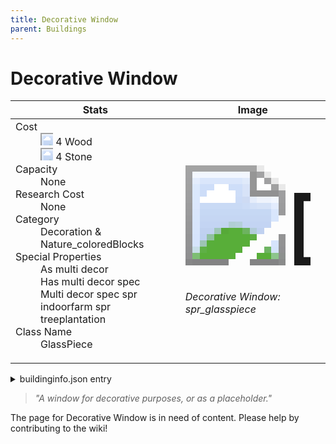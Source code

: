 ```yaml
---
title: Decorative Window
parent: Buildings
---
```

# Decorative Window

[//]: # (Pre-generated content)
<table><thead><tr><th>Stats</th><th>Image</th></tr></thead><tbody><tr><td><dl><dt>Cost</dt><dd><div class="resource-icon"><img style="object-position: -637px -751px;" src="https://tfe2-wiki.github.io/assets/sprites.png"></div> 4 Wood<br><div class="resource-icon"><img style="object-position: -637px -737px;" src="https://tfe2-wiki.github.io/assets/sprites.png"></div> 4 Stone</dd><dt>Capacity</dt><dd>None</dd><dt>Research Cost</dt><dd>None</dd><dt>Category</dt><dd>Decoration & Nature_coloredBlocks</dd><dt>Special Properties</dt><dd>As multi decor<br>Has multi decor spec<br>Multi decor spec spr indoorfarm spr treeplantation</dd><dt>Class Name</dt><dd>GlassPiece</dd></dl></td><td><style>.building-image {width: 200px;height: 200px;overflow: hidden;position: relative;}.building-image img {image-rendering: pixelated;object-fit: none;transform: scale(10);transform-origin: left top;position: absolute;left: 0;top: 0;}.resource-image {width: 200px;height: 200px;overflow: hidden;position: relative;}.resource-image img {image-rendering: pixelated;object-fit: none;transform: scale(20);transform-origin: left top;position: absolute;left: 0;top: 0;}.building-icon {width: 20px;height: 20px;overflow: hidden;position: relative;display: inline-block;}.building-icon img {image-rendering: pixelated;object-fit: none;transform: scale(1);transform-origin: left top;position: absolute;left: 0;top: 0;}.resource-icon {width: 20px;height: 20px;overflow: hidden;position: relative;display: inline-block;}.resource-icon img {image-rendering: pixelated;object-fit: none;transform: scale(2);transform-origin: left top;position: absolute;left: 0;top: 0;}</style><div class="building-image"><img style="object-position: -114px -940px;" src="https://tfe2-wiki.github.io/assets/sprites.png" alt="Decorative Window Back"><img style="object-position: -92px -940px;" src="https://tfe2-wiki.github.io/assets/sprites.png" alt="Decorative Window"></div><i>Decorative Window: spr_glasspiece</i></td></tr></tbody></table><details><summary>buildinginfo.json entry</summary>```json{  "className": "GlassPiece",  "food": 0,  "wood": 4,  "stone": 4,  "machineParts": 0,  "knowledge": 0,  "category": "Decoration & Nature_coloredBlocks",  "unlockedByDefault": true,  "specialInfo": [    "As multi decor",    "Has multi decor spec",    "Multi decor spec spr indoorfarm spr treeplantation"  ]}```</details><blockquote><i>"A window for decorative purposes, or as a placeholder."</i></blockquote>

The page for Decorative Window is in need of content. Please help by contributing to the wiki!
